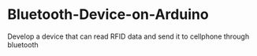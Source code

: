 # Bluetooth-Device-on-Arduino
Develop a device that can read RFID data and send it to cellphone through bluetooth
